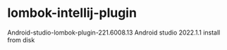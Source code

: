 # lombok-intellij-plugin

Android-studio-lombok-plugin-221.6008.13
Android studio 2022.1.1
install from disk
